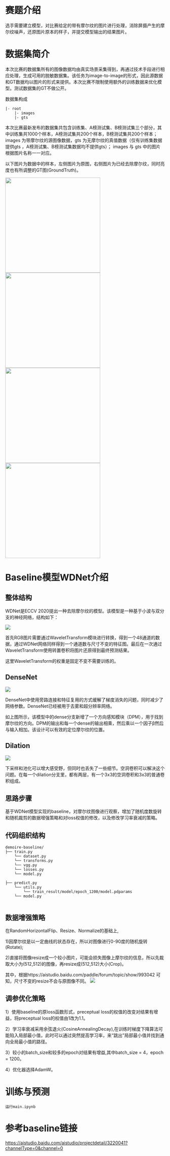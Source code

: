 # 赛题介绍

选手需要建立模型，对比赛给定的带有摩尔纹的图片进行处理，消除屏摄产生的摩尔纹噪声，还原图片原本的样子，并提交模型输出的结果图片。

# 数据集简介

本次比赛的数据集所有的图像数据均由真实场景采集得到，再通过技术手段进行相应处理，生成可用的脱敏数据集。该任务为image-to-image的形式，因此源数据和GT数据均以图片的形式来提供。本次比赛不限制使用额外的训练数据来优化模型。测试数据集的GT不做公开。

数据集构成
```
|- root  
    |- images
    |- gts
```
本次比赛最新发布的数据集共包含训练集、A榜测试集、B榜测试集三个部分，其中训练集共1000个样本，A榜测试集共200个样本，B榜测试集共200个样本；
images 为带摩尔纹的源图像数据，gts 为无摩尔纹的真值数据（仅有训练集数据提供gts ，A榜测试集、B榜测试集数据均不提供gts）；
images 与 gts 中的图片根据图片名称一一对应。

以下图片为数据中的样本，左侧图片为原图，右侧图片为已经去除摩尔纹，同时亮度也有所调整的GT图(GroundTruth)。

<div>
    <img src="https://ai-studio-static-online.cdn.bcebos.com/6f9bc21753cc4c8c9f8f525c1b548380841d01d2eefa478f93d676522f67219f" width=300/>
        <img src="https://ai-studio-static-online.cdn.bcebos.com/2e9c2bf7c1e846ba82c2d1026325efdd592496baea49486088d6b4e8009e1db9" width=300/>
    
</div>

<div>
    <img src="https://ai-studio-static-online.cdn.bcebos.com/a15d81c472904748b722f20fa5e7338694df70951c374caab36c91d8eb92ce5e" width=300/>
        <img src="https://ai-studio-static-online.cdn.bcebos.com/0d0caba1312c4feda1e80c24b90b81597caf6fee12044f909c6d0ddd12ea0a3e" width=300/>
    
</div>




# Baseline模型WDNet介绍

## 整体结构
WDNet是ECCV 2020提出一种去除摩尔纹的模型。该模型是一种基于小波与双分支的神经网络，结构如下：

![](https://ai-studio-static-online.cdn.bcebos.com/1352cb0a68d14622a2b2e5d2ec3f3edb82deea6547b54eaf8aa5bb0a9e22ed24)

首先RGB图片需要通过WaveletTransform模块进行转换，得到一个48通道的数据，通过WDNet网络同样得到一个通道数与尺寸不变的特征图。最后在一次通过WaveletTransform使用转置卷积将图片还原得到最终预测结果。

这里WaveletTransform的权重是固定不变不需要训练的。

## DenseNet

![](https://ai-studio-static-online.cdn.bcebos.com/9ef3defdba2f4b15ba6bdde87cda1a724530b8cb3ade4593ad9637593f58b39c)

DenseNet中使用旁路连接和特征复用的方式缓解了梯度消失的问题，同时减少了网络参数。DenseNet已经被用于去雾和超分辨率网络。

如上图所示，该模型中的dense分支新增了一个方向感知模块（DPM），用于找到摩尔纹的方向。DPM的输出和每一个dense的输出相乘，然后乘以一个因子β然后与输入相加。该设计可以有效的定位摩尔纹的位置。


## Dilation
![](https://ai-studio-static-online.cdn.bcebos.com/8545d61038ad41658c5610ed14b9bcfa6ae9c1947cb9469c80fc2ccfb62b9b55)

下采样和池化可以增大感受野，但同时也丢失了一些细节。空洞卷积可以解决这个问题。在每一个dilation分支里，都有两层，有一个3x3的空洞卷积和3x3的普通卷积组成。
## 思路步骤
基于WDNet模型实现的baseline，对摩尔纹图像进行观察，增加了随机度数旋转和随机裁剪的数据增强策略和对loss权值的修改，以及修改学习率衰减的策略。

## 代码组织结构
```
demoire-baseline/
├── train.py
    └── dataset.py
    └── transforms.py
    └── vgg.py
    └── losses.py
    └── model.py
    
├── predict.py
    └── utils.py
        └── train_result/model/epoch_1200/model.pdparams
    └── model.py
    
```

## 数据增强策略
在RandomHorizontalFlip、Resize、Normalize的基础上,

1)因摩尔纹是以一定曲线的状态存在，所以对图像进行0-90度的随机旋转(Rotate);

2)直接将图像resize成一个较小图片，可能会损失图像上摩尔纹的信息，所以先裁取大小为(512,512)的图像，再resize成(512,512)大小(Crop)。

其中，根据https://aistudio.baidu.com/paddle/forum/topic/show/993042 可知，尺寸不变的resize不会与原图像不同。
![](https://ai.bdstatic.com/file/8FEB9634A75F4BC881CF7DFDCFD39815)
## 调参优化策略
1）使用baseline的原loss函数形式，preceptual loss的权值的改变对结果有增益，将preceptual loss的权值由1改为1.1。

2）学习率衰减采用余弦退火(CosineAnnealingDecay),在训练时梯度下降算法可能陷入局部最小值，此时可以通过突然提高学习率，来“跳出”局部最小值并找到通向全局最小值的路径。

3）较小的batch_size和较多的epoch对结果有增益,其中batch_size = 4，epoch = 1200。

4）优化器选择AdamW。
# 训练与预测
```
运行main.ipynb
```
# 参考baseline链接
https://aistudio.baidu.com/aistudio/projectdetail/3220041?channelType=0&channel=0
